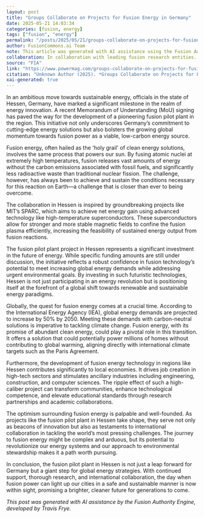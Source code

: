 ```yaml
---
layout: post
title: "Groups Collaborate on Projects for Fusion Energy in Germany"
date: 2025-05-21 14:03:34
categories: [fusion, energy]
tags: ["fusion", "energy"]
permalink: "/posts/2025/05/21/groups-collaborate-on-projects-for-fusion-energy-in-germany/"
author: FusionCommons.ai Team
note: This article was generated with AI assistance using the Fusion Authority Engine, developed by Travis Frye.
collaboration: In collaboration with leading fusion research entities.
source: "FIA"
link: "https://www.powermag.com/groups-collaborate-on-projects-for-fusion-energy-in-germany/#new_tab?utm_source=rss&utm_medium=rss&utm_campaign=groups-collaborate-on-projects-for-fusion-energy-in-germany"
citation: "Unknown Author (2025). *Groups Collaborate on Projects for Fusion Energy in Germany*. FIA."
xai-generated: true
---
```


In an ambitious move towards sustainable energy, officials in the state of Hessen, Germany, have marked a significant milestone in the realm of energy innovation. A recent Memorandum of Understanding (MoU) signing has paved the way for the development of a pioneering fusion pilot plant in the region. This initiative not only underscores Germany’s commitment to cutting-edge energy solutions but also bolsters the growing global momentum towards fusion power as a viable, low-carbon energy source.

Fusion energy, often hailed as the 'holy grail' of clean energy solutions, involves the same process that powers our sun. By fusing atomic nuclei at extremely high temperatures, fusion releases vast amounts of energy without the carbon emissions associated with fossil fuels, and significantly less radioactive waste than traditional nuclear fission. The challenge, however, has always been to achieve and sustain the conditions necessary for this reaction on Earth—a challenge that is closer than ever to being overcome.

The collaboration in Hessen is inspired by groundbreaking projects like MIT’s SPARC, which aims to achieve net energy gain using advanced technology like high-temperature superconductors. These superconductors allow for stronger and more stable magnetic fields to confine the fusion plasma efficiently, increasing the feasibility of sustained energy output from fusion reactions.

The fusion pilot plant project in Hessen represents a significant investment in the future of energy. While specific funding amounts are still under discussion, the initiative reflects a robust confidence in fusion technology’s potential to meet increasing global energy demands while addressing urgent environmental goals. By investing in such futuristic technologies, Hessen is not just participating in an energy revolution but is positioning itself at the forefront of a global shift towards renewable and sustainable energy paradigms.

Globally, the quest for fusion energy comes at a crucial time. According to the International Energy Agency (IEA), global energy demands are projected to increase by 50% by 2050. Meeting these demands with carbon-neutral solutions is imperative to tackling climate change. Fusion energy, with its promise of abundant clean energy, could play a pivotal role in this transition. It offers a solution that could potentially power millions of homes without contributing to global warming, aligning directly with international climate targets such as the Paris Agreement.

Furthermore, the development of fusion energy technology in regions like Hessen contributes significantly to local economies. It drives job creation in high-tech sectors and stimulates ancillary industries including engineering, construction, and computer sciences. The ripple effect of such a high-caliber project can transform communities, enhance technological competence, and elevate educational standards through research partnerships and academic collaborations.

The optimism surrounding fusion energy is palpable and well-founded. As projects like the fusion pilot plant in Hessen take shape, they serve not only as beacons of innovation but also as testaments to international collaboration in tackling the world’s most pressing challenges. The journey to fusion energy might be complex and arduous, but its potential to revolutionize our energy systems and our approach to environmental stewardship makes it a path worth pursuing.

In conclusion, the fusion pilot plant in Hessen is not just a leap forward for Germany but a giant step for global energy strategies. With continued support, thorough research, and international collaboration, the day when fusion power can light up our cities in a safe and sustainable manner is now within sight, promising a brighter, cleaner future for generations to come.

*This post was generated with AI assistance by the Fusion Authority Engine, developed by Travis Frye.*
